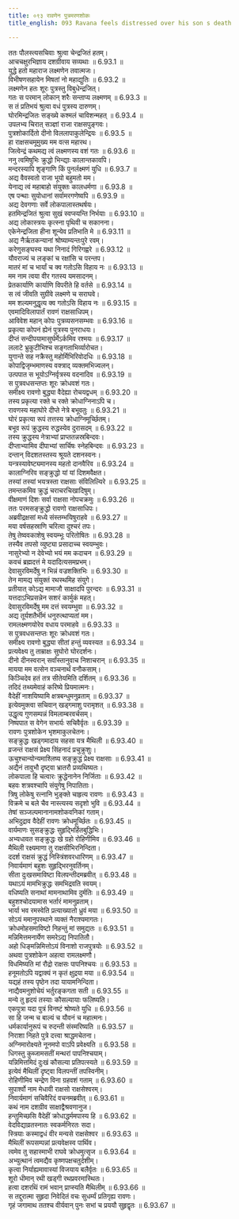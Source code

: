 ```yaml
---
title: ०९३ रावणेन पुत्रमरणशोकः
title_english: 093 Ravana feels distressed over his son s death

---
```




ततः पौलस्त्यसचिवाः श्रुत्वा चेन्द्रजितं हतम्।  
आचचक्षुरभिज्ञाय दशग्रीवाय सव्यथाः ॥ 6.93.1 ॥   
युद्धे हतो महाराज लक्ष्मणेन तवात्मजः।  
विभीषणसहायेन मिषतां नो महाद्युतिः ॥ 6.93.2 ॥   
लक्ष्मणेन हतः शूरः पुत्रस्तु विबुधेन्द्रजित्।  
गतः स परमान् लोकान् शरैः सन्ताप्य लक्ष्मणम् ॥ 6.93.3 ॥   
स तं प्रतिभयं श्रुत्वा वधं पुत्रस्य दारुणम्।  
घोरमिन्द्रजितः सङ्ख्ये कश्मलं चाविशन्महत् ॥ 6.93.4 ॥   
उपलभ्य चिरात् सञ्ज्ञां राजा राक्षसपुङ्गवः।  
पुत्रशोकार्दितो दीनो विललापाकुलेन्द्रियः ॥ 6.93.5 ॥   
हा राक्षसचमूमुख्य मम वत्स महारथ।  
जित्वेन्द्रं कथमद्य त्वं लक्ष्मणस्य वशं गतः ॥ 6.93.6 ॥   
ननु त्वमिषुभिः क्रुद्धो भिन्द्याः कालान्तकावपि।  
मन्दरस्यापि शृङ्गाणि किं पुनर्लक्ष्मणं युधि ॥ 6.93.7 ॥   
अद्य वैवस्वतो राजा भूयो बहुमतो मम।  
येनाद्य त्वं महाबाहो संयुक्तः कालधर्मणा ॥ 6.93.8 ॥   
एष पन्थाः सुयोधानां सर्वामरगणेष्वपि ॥ 6.93.9 ॥   
अद्य देवगणाः सर्वे लोकपालास्तथर्षयः।  
हतमिन्द्रजितं श्रुत्वा सुखं स्वप्स्यन्ति निर्भयाः ॥ 6.93.10 ॥   
अद्य लोकास्त्रयः कृत्स्ना पृथिवी च सकानना।  
एकेनेन्द्रजिता हीना शून्येव प्रतिभाति मे ॥ 6.93.11 ॥   
अद्य नैर्ऋतकन्यानां श्रोष्याम्यन्तःपुरे रवम्।  
करेणुसङ्घस्य यथा निनादं गिरिगह्वरे ॥ 6.93.12 ॥   
यौवराज्यं च लङ्कां च रक्षांसि च परन्तप।  
मातरं मां च भार्यां च क्व गतोऽसि विहाय नः ॥ 6.93.13 ॥   
मम नाम त्वया वीर गतस्य यमसादनम्।  
प्रेतकार्याणि कार्याणि विपरीते हि वर्तसे ॥ 6.93.14 ॥   
स त्वं जीवति सुग्रीवे लक्ष्मणे च सराघवे।  
मम शल्यमनुद्धृत्य क्व गतोऽसि विहाय नः ॥ 6.93.15 ॥   
एवमादिविलापार्तं रावणं राक्षसाधिपम्।  
आविवेश महान् कोपः पुत्रव्यसनसम्भवः ॥ 6.93.16 ॥   
प्रकृत्या कोपनं ह्येनं पुत्रस्य पुनराधयः।  
दीप्तं सन्दीपयामासुर्घर्मेऽर्कमिव रश्मयः ॥ 6.93.17 ॥   
ललाटे भ्रुकुटीभिश्च सङ्गताभिर्व्यारोचत।  
युगान्ते सह नक्रैस्तु महोर्मिभिरिवोदधिः ॥ 6.93.18 ॥   
कोपाद्विजृम्भमाणस्य वक्त्राद् व्यक्तमभिज्वलन्।  
उत्पपात स भूयोऽग्निर्वृत्रस्य वदनादिव ॥ 6.93.19 ॥   
स पुत्रवधसन्तप्तः शूरः क्रोधवशं गतः।  
समीक्ष्य रावणो बुद्ध्या वैदेह्या रोचयद्वधम् ॥ 6.93.20 ॥   
तस्य प्रकृत्या रक्ते च रक्ते क्रोधाग्निनाऽपि च।  
रावणस्य महाघोरे दीप्ते नेत्रे बभूवतुः ॥ 6.93.21 ॥   
घोरं प्रकृत्या रूपं तत्तस्य क्रोधाग्निमूर्च्छितम्।  
बभूव रूपं क्रुद्धस्य रुद्धस्येव दुरासदम् ॥ 6.93.22 ॥   
तस्य क्रुद्धस्य नेत्राभ्यां प्राप्ततन्नस्रबिन्दवः।  
दीप्ताभ्यामिव दीपाभ्यां सार्चिषः स्नेहबिन्दवः ॥ 6.93.23 ॥   
दन्तान् विदशतस्तस्य श्रूयते दशनस्वनः।  
यन्त्रस्यावेष्ट्यमानस्य महतो दानवैरिव ॥ 6.93.24 ॥   
कालाग्निरिव सङ्क्रुद्धो यां यां दिशमवैक्षत।  
तस्यां तस्यां भयत्रस्ता राक्षसाः संविलिल्यिरे ॥ 6.93.25 ॥   
तमन्तकमिव क्रुद्धं चराचरचिखादिषुम्।  
वीक्षमाणं दिशः सर्वा राक्षसा नोपचक्रमुः ॥ 6.93.26 ॥   
ततः परमसङ्क्रुद्धो रावणो राक्षसाधिपः।  
अब्रवीद्रक्षसां मध्ये संस्तम्भयिषुराहवे ॥ 6.93.27 ॥   
मया वर्षसहस्राणि चरित्वा दुश्चरं तपः।  
तेषु तेष्ववकाशेषु स्वयम्भूः परितोषितः ॥ 6.93.28 ॥   
तस्यैव तपसो व्युष्ट्या प्रसादाच्च स्वयम्भुवः।  
नासुरेभ्यो न देवेभ्यो भयं मम कदाचन ॥ 6.93.29 ॥   
कवचं ब्रह्मदत्तं मे यदादित्यसमप्रभम्।  
देवासुरविमर्देषु न भिन्नं वज्रशक्तिभिः ॥ 6.93.30 ॥   
तेन मामद्य संयुक्तं रथस्थमिह संयुगे।  
प्रतीयात् कोऽद्य मामाजौ साक्षादपि पुरन्दरः ॥ 6.93.31 ॥   
यत्तदाऽभिप्रसन्नेन सशरं कार्मुकं महत्।  
देवासुरविमर्देषु मम दत्तं स्वयम्भुवा ॥ 6.93.32 ॥   
अद्य तूर्यशतैर्भीमं धनुरुत्थाप्यतां मम।  
रामलक्ष्मणयोरेव वधाय परमाहवे ॥ 6.93.33 ॥   
स पुत्रवधसन्तप्तः शूरः क्रोधवशं गतः।  
समीक्ष्य रावणो बुद्ध्या सीतां हन्तुं व्यवस्यत ॥ 6.93.34 ॥   
प्रत्यवेक्ष्य तु ताम्राक्षः सुघोरो घोरदर्शनः।  
दीनो दीनस्वरान् सर्वांस्तानुवाच निशाचरान् ॥ 6.93.35 ॥   
मायया मम वत्सेन वञ्चनार्थं वनौकसाम्।  
किञ्चिदेव हतं तत्र सीतेयमिति दर्शितम् ॥ 6.93.36 ॥   
तदिदं तथ्यमेवाहं करिष्ये प्रियमात्मनः।  
वैदेहीं नाशयिष्यामि क्षत्रबन्धुमनुव्रताम् ॥ 6.93.37 ॥   
इत्येवमुक्त्वा सचिवान् खड्गमाशु परामृशत् ॥ 6.93.38 ॥   
उद्धृत्य गुणसम्पन्नं विमलाम्बरवर्चसम्।  
निष्पपात स वेगेन सभार्यः सचिवैर्वृतः ॥ 6.93.39 ॥   
रावणः पुत्रशोकेन भृशमाकुलचेतनः।  
सङ्क्रुद्धः खड्गमादाय सहसा यत्र मैथिली ॥ 6.93.40 ॥   
व्रजन्तं राक्षसं प्रेक्ष्य सिंहनादं प्रचुक्रुशुः।  
ऊचुश्चान्योन्यमाश्लिष्य सङ्क्रुद्धं प्रेक्ष्य राक्षसाः ॥ 6.93.41 ॥   
अद्यैनं तावुभौ दृष्ट्वा भ्रातरौ प्रव्यथिष्यतः।  
लोकपाला हि चत्वारः क्रुद्धेनानेन निर्जिताः ॥ 6.93.42 ॥   
बहवः शत्रवश्चापि संयुगेषु निपातिताः।  
त्रिषु लोकेषु रत्नानि भुङ्क्ते चाहृत्य रावणः ॥ 6.93.43 ॥   
विक्रमे च बले चैव नास्त्यस्य सदृशो भुवि ॥ 6.93.44 ॥   
तेषां सञ्जल्पमानानामशोकवनिकां गताम्।  
अभिदुद्राव वैदेहीं रावणः क्रोधमूर्च्छितः ॥ 6.93.45 ॥   
वार्यमाणः सुसङ्क्रुद्धः सुहृद्भिर्हितबुद्धिभिः।  
अभ्यधावत सङ्क्रुद्धः खे ग्रहो रोहिणीमिव ॥ 6.93.46 ॥   
मैथिली रक्ष्यमाणा तु राक्षसीभिरनिन्दिता।  
ददर्श राक्षसं क्रुद्धं निस्त्रिंशवरधारिणम् ॥ 6.93.47 ॥   
निवार्यमाणं बहुशः सुहृद्भिरनुवर्तिनम्।  
सीता दुःखसमाविष्टा विलपन्तीदमब्रवीत् ॥ 6.93.48 ॥   
यथाऽयं मामभिक्रुद्धः समभिद्रवति स्वयम्।  
वधिष्यति सनाथां मामनाथामिव दुर्मतिः ॥ 6.93.49 ॥   
बहुशश्चोदयामास भर्तारं मामनुव्रताम्।  
भार्या भव रमस्वेति प्रत्याख्यातो ध्रुवं मया ॥ 6.93.50 ॥   
सोऽयं ममानुपस्थाने व्यक्तं नैराश्यमागतः।  
क्रोधमोहसमाविष्टो निहन्तुं मां समुद्यतः ॥ 6.93.51 ॥   
मन्निमित्तमनार्येण समरेऽद्य निपातितौ।  
अहो धिङ्मन्निमित्तोऽयं विनाशो राजपुत्रयोः ॥ 6.93.52 ॥   
अथवा पुत्रशोकेन अहत्वा रामलक्ष्मणौ।  
विधमिष्यति मां रौद्रो राक्षसः पापनिश्चयः ॥ 6.93.53 ॥   
हनूमतोऽपि यद्वाक्यं न कृतं क्षुद्रया मया ॥ 6.93.54 ॥   
यद्यहं तस्य पृष्ठेन तदा यायामनिन्दिता।  
नाद्यैवमनुशोचेयं भर्तुरङ्कगता सती ॥ 6.93.55 ॥   
मन्ये तु हृदयं तस्याः कौसल्यायाः फलिष्यति।  
एकपुत्रा यदा पुत्रं विनष्टं श्रोष्यते युधि ॥ 6.93.56 ॥   
सा हि जन्म च बाल्यं च यौवनं च महात्मनः।  
धर्मकार्यानुरूपं च रुदन्ती संस्मरिष्यति ॥ 6.93.57 ॥   
निराशा निहते पुत्रे दत्त्वा श्राद्धमचेतना।  
अग्निमारोक्ष्यते नूनमपो वाऽपि प्रवेक्ष्यति ॥ 6.93.58 ॥   
धिगस्तु कुब्जामसतीं मन्थरां पापनिश्चयाम्।  
यन्निमित्तमिदं दुःखं कौसल्या प्रतिपत्स्यते ॥ 6.93.59 ॥   
इत्येवं मैथिलीं दृष्ट्वा विलपन्तीं तपस्विनीम्।  
रोहिणीमिव चन्द्रेण विना ग्रहवशं गताम् ॥ 6.93.60 ॥   
सुपार्श्वो नाम मेधावी राक्षसो राक्षसेश्वरम्।  
निवार्यमाणं सचिवैरिदं वचनमब्रवीत् ॥ 6.93.61 ॥   
कथं नाम दशग्रीव साक्षाद्वैश्रवणानुज।  
हन्तुमिच्छसि वैदेहीं क्रोधाद्धर्ममपास्य हि ॥ 6.93.62 ॥   
वेदविद्याव्रतस्नातः स्वकर्मनिरतः सदा।  
स्त्रियाः कस्माद्वधं वीर मन्यसे राक्षसेश्वर ॥ 6.93.63 ॥   
मैथिलीं रूपसम्पन्नां प्रत्यवेक्षस्व पार्थिव।  
त्वमेव तु सहास्माभी राघवे क्रोधमुत्सृज ॥ 6.93.64 ॥   
अभ्युत्थानं त्वमद्यैव कृष्णपक्षचतुर्दशीम्।  
कृत्वा निर्याह्यमावास्यां विजयाय बलैर्वृतः ॥ 6.93.65 ॥   
शूरो धीमान् रथी खड्गी रथप्रवरमास्थितः।  
हत्वा दशरथिं रामं भवान् प्राप्स्यति मैथिलीम् ॥ 6.93.66 ॥   
स तद्दुरात्मा सुहृदा निवेदितं वचः सुधर्म्यं प्रतिगृह्य रावणः।  
गृहं जगामाथ ततश्च वीर्यवान् पुनः सभां च प्रययौ सुहृद्वृतः ॥ 6.93.67 ॥   